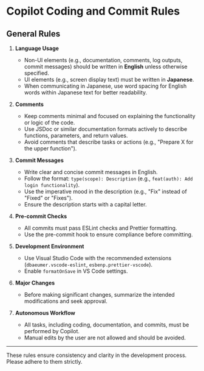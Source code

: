# Copilot Coding and Commit Rules

## General Rules

1. **Language Usage**
   - Non-UI elements (e.g., documentation, comments, log outputs, commit messages) should be written in **English** unless otherwise specified.
   - UI elements (e.g., screen display text) must be written in **Japanese**.
   - When communicating in Japanese, use word spacing for English words within Japanese text for better readability.

2. **Comments**
   - Keep comments minimal and focused on explaining the functionality or logic of the code.
   - Use JSDoc or similar documentation formats actively to describe functions, parameters, and return values.
   - Avoid comments that describe tasks or actions (e.g., "Prepare X for the upper function").

3. **Commit Messages**
   - Write clear and concise commit messages in English.
   - Follow the format: `type(scope): Description` (e.g., `feat(auth): Add login functionality`).
   - Use the imperative mood in the description (e.g., "Fix" instead of "Fixed" or "Fixes").
   - Ensure the description starts with a capital letter.

4. **Pre-commit Checks**
   - All commits must pass ESLint checks and Prettier formatting.
   - Use the pre-commit hook to ensure compliance before committing.

5. **Development Environment**
   - Use Visual Studio Code with the recommended extensions (`dbaeumer.vscode-eslint`, `esbenp.prettier-vscode`).
   - Enable `formatOnSave` in VS Code settings.

6. **Major Changes**
   - Before making significant changes, summarize the intended modifications and seek approval.

7. **Autonomous Workflow**
   - All tasks, including coding, documentation, and commits, must be performed by Copilot.
   - Manual edits by the user are not allowed and should be avoided.

---

These rules ensure consistency and clarity in the development process. Please adhere to them strictly.
